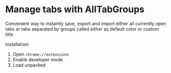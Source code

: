 # Manage tabs with AllTabGroups

Convenient way to instantly save, export and import either all currently open tabs or tabs separated by groups called either as default color or custom title

Installation:

1. Open `chrome://extensions`
2. Enable developer mode
3. Load unpacked
